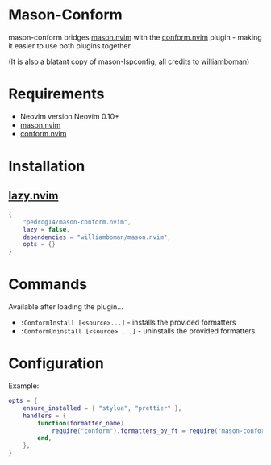 # Mason-Conform

mason-conform bridges [mason.nvim](https://github.com/williamboman/mason.nvim) with the [conform.nvim](https://github.com/stevearc/conform.nvim) plugin - making it easier to use both plugins together.

(It is also a blatant copy of mason-lspconfig, all credits to [williamboman](https://github.com/williamboman))
 
# Requirements
- Neovim version Neovim 0.10+
- [mason.nvim](https://github.com/williamboman/mason.nvim)
- [conform.nvim](https://github.com/stevearc/conform.nvim)

# Installation
## [lazy.nvim](https://github.com/folke/lazy.nvim)

```lua
{
    "pedrog14/mason-conform.nvim",
    lazy = false,
    dependencies = "williamboman/mason.nvim",
    opts = {}
}
```
# Commands

Available after loading the plugin...

- `:ConformInstall [<source>...]` - installs the provided formatters
- `:ConformUninstall [<source> ...]` - uninstalls the provided formatters

# Configuration

Example:
```lua
opts = {
    ensure_installed = { "stylua", "prettier" },
    handlers = {
        function(formatter_name)
            require("conform").formatters_by_ft = require("mason-conform").formatter_handler(formatter_name)
        end,
    },
}
```

# 

